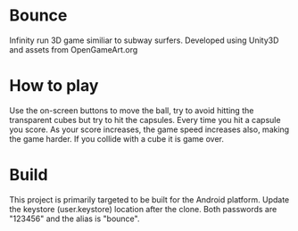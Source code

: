 # Bounce
Infinity run 3D game similiar to subway surfers. Developed using Unity3D and assets from OpenGameArt.org

# How to play

Use the on-screen buttons to move the ball, try to avoid hitting the transparent cubes but try to hit the capsules. Every time you hit a capsule you score. As your score increases, the game speed increases also, making the game harder. If you collide with a cube it is game over.

# Build

This project is primarily targeted to be built for the Android platform. Update the keystore (user.keystore) location after the clone. Both passwords are "123456" and the alias is "bounce".
